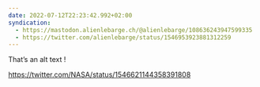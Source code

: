 ```yaml
---
date: 2022-07-12T22:23:42.992+02:00
syndication:
  - https://mastodon.alienlebarge.ch/@alienlebarge/108636243947599335
  - https://twitter.com/alienlebarge/status/1546953923881312259
---
```

That’s an alt text !

https://twitter.com/NASA/status/1546621144358391808

